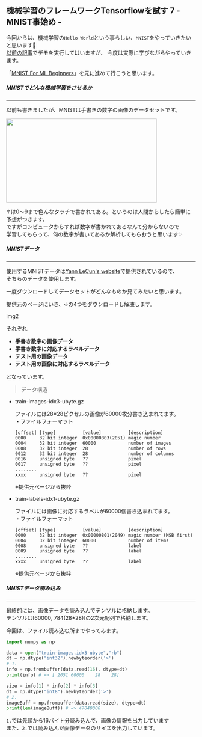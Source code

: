 ## 機械学習のフレームワークTensorflowを試す 7 - MNIST事始め -

今回からは、機械学習の`Hello World`という事らしい、`MNIST`をやっていきたいと思います:beginner:<br>
[以前の記事](http://developabout0309.blogspot.jp/2016/05/tensorflow2.html)でデモを実行してはいますが、
今度は実際に学びながらやっていきます。

「[MNIST For ML Beginners](http://www.tensorflow.org/tutorials/mnist/beginners/index.html)」を元に進めて行こうと思います。

##### MNISTでどんな機械学習をさせるか
****

以前も書きましたが、MNISTは手書きの数字の画像のデータセットです。

<a href="https://1.bp.blogspot.com/-pCcBZAtjj5E/V0BLL1IhVGI/AAAAAAAAOOM/eDyTT1oq9HAkN916JY_nDbVPdR_q4gVlACLcB/s1600/img1.png" imageanchor="1" style="background-color: transparent; clear: left; display: inline !important; margin-bottom: 1em; margin-right: 1em; text-align: center;"><img border="0" height="223" src="https://1.bp.blogspot.com/-pCcBZAtjj5E/V0BLL1IhVGI/AAAAAAAAOOM/eDyTT1oq9HAkN916JY_nDbVPdR_q4gVlACLcB/s400/img1.png" width="400" /></a>

↑は0〜9まで色んなタッチで書かれてある。というのは人間からしたら簡単に予想がつきます。<br>
ですがコンピュータからすれば数字が書かれてあるなんて分からないので<br>
学習してもらって、何の数字が書いてあるか解析してもらおうと思います:sparkles:

##### MNISTデータ
****

使用するMNISTデータは[Yann LeCun's website](http://yann.lecun.com/exdb/mnist/)で提供されているので、<br>
そちらのデータを使用します。

一度ダウンロードしてデータセットがどんなものか見てみたいと思います。

提供元のページにいき、↓の4つをダウンロードし解凍します。

img2

それぞれ

* **手書き数字の画像データ**
* **手書き数字に対応するラベルデータ**
* **テスト用の画像データ**
* **テスト用の画像に対応するラベルデータ**

となっています。

> データ構造

* train-images-idx3-ubyte.gz

  ファイルには28×28ピクセルの画像が60000枚分書き込まれてます。<br>
  ・ファイルフォーマット
  ```
  [offset] [type]          [value]          [description]
  0000     32 bit integer  0x00000803(2051) magic number
  0004     32 bit integer  60000            number of images
  0008     32 bit integer  28               number of rows
  0012     32 bit integer  28               number of columns
  0016     unsigned byte   ??               pixel
  0017     unsigned byte   ??               pixel
  ........
  xxxx     unsigned byte   ??               pixel
  ```
  ※提供元ページから抜粋

* train-labels-idx1-ubyte.gz

  ファイルには画像に対応するラベルが60000個書き込まれてます。<br>
  ・ファイルフォーマット
  ```
  [offset] [type]          [value]          [description]
  0000     32 bit integer  0x00000801(2049) magic number (MSB first)
  0004     32 bit integer  60000            number of items
  0008     unsigned byte   ??               label
  0009     unsigned byte   ??               label
  ........
  xxxx     unsigned byte   ??               label
  ```
  ※提供元ページから抜粋

##### MNISTデータ読み込み
****

最終的には、画像データを読み込んでテンソルに格納します。<br>
テンソルは[60000, 784(28*28)]の2次元配列で格納します。

今回は、ファイル読み込む所までやってみます。

```python
import numpy as np

data = open("train-images.idx3-ubyte","rb")
dt = np.dtype("int32").newbyteorder('>')
# 1.
info = np.frombuffer(data.read(16), dtype=dt)
print(info) # => [ 2051 60000    28    28]

size = info[1] * info[2] * info[3]
dt = np.dtype("int8").newbyteorder('>')
# 2.
imageBuff = np.frombuffer(data.read(size), dtype=dt)
print(len(imageBuff)) # => 47040000
```

`1.`では先頭から16バイト分読み込んで、画像の情報を出力しています<br>
また、`2.`では読み込んだ画像データのサイズを出力しています。
